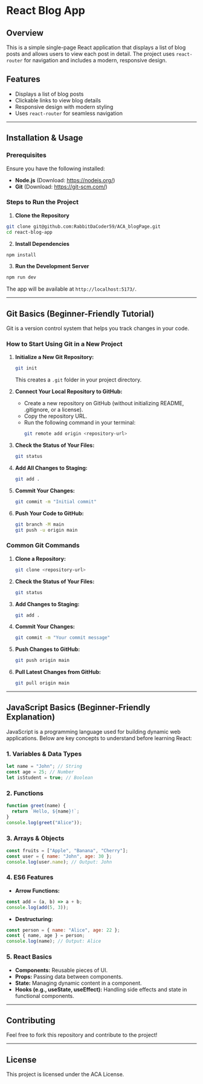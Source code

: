 # React Blog App

## Overview

This is a simple single-page React application that displays a list of blog posts and allows users to view each post in detail. The project uses `react-router` for navigation and includes a modern, responsive design.

## Features

- Displays a list of blog posts
- Clickable links to view blog details
- Responsive design with modern styling
- Uses `react-router` for seamless navigation

---

## Installation & Usage

### Prerequisites

Ensure you have the following installed:

- **Node.js** (Download: https://nodejs.org/)
- **Git** (Download: https://git-scm.com/)

### Steps to Run the Project

1. **Clone the Repository**

```bash
git clone git@github.com:RabbitDaCoder59/ACA_blogPage.git
cd react-blog-app
```

2. **Install Dependencies**

```bash
npm install
```

3. **Run the Development Server**

```bash
npm run dev
```

The app will be available at `http://localhost:5173/`.

---

## Git Basics (Beginner-Friendly Tutorial)

Git is a version control system that helps you track changes in your code.

### How to Start Using Git in a New Project

1. **Initialize a New Git Repository:**

   ```bash
   git init
   ```

   This creates a `.git` folder in your project directory.

2. **Connect Your Local Repository to GitHub:**

   - Create a new repository on GitHub (without initializing README, .gitignore, or a license).
   - Copy the repository URL.
   - Run the following command in your terminal:
     ```bash
     git remote add origin <repository-url>
     ```

3. **Check the Status of Your Files:**

   ```bash
   git status
   ```

4. **Add All Changes to Staging:**

   ```bash
   git add .
   ```

5. **Commit Your Changes:**

   ```bash
   git commit -m "Initial commit"
   ```

6. **Push Your Code to GitHub:**
   ```bash
   git branch -M main
   git push -u origin main
   ```

### Common Git Commands

1. **Clone a Repository:**
   ```bash
   git clone <repository-url>
   ```
2. **Check the Status of Your Files:**
   ```bash
   git status
   ```
3. **Add Changes to Staging:**
   ```bash
   git add .
   ```
4. **Commit Your Changes:**
   ```bash
   git commit -m "Your commit message"
   ```
5. **Push Changes to GitHub:**
   ```bash
   git push origin main
   ```
6. **Pull Latest Changes from GitHub:**
   ```bash
   git pull origin main
   ```

---

## JavaScript Basics (Beginner-Friendly Explanation)

JavaScript is a programming language used for building dynamic web applications. Below are key concepts to understand before learning React:

### 1. Variables & Data Types

```js
let name = "John"; // String
const age = 25; // Number
let isStudent = true; // Boolean
```

### 2. Functions

```js
function greet(name) {
  return `Hello, ${name}!`;
}
console.log(greet("Alice"));
```

### 3. Arrays & Objects

```js
const fruits = ["Apple", "Banana", "Cherry"];
const user = { name: "John", age: 30 };
console.log(user.name); // Output: John
```

### 4. ES6 Features

- **Arrow Functions:**

```js
const add = (a, b) => a + b;
console.log(add(5, 3));
```

- **Destructuring:**

```js
const person = { name: "Alice", age: 22 };
const { name, age } = person;
console.log(name); // Output: Alice
```

### 5. React Basics

- **Components:** Reusable pieces of UI.
- **Props:** Passing data between components.
- **State:** Managing dynamic content in a component.
- **Hooks (e.g., useState, useEffect):** Handling side effects and state in functional components.

---

## Contributing

Feel free to fork this repository and contribute to the project!

---

## License

This project is licensed under the ACA License.

